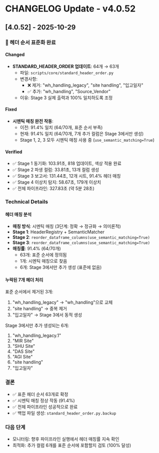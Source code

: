 # CHANGELOG Update - v4.0.52

## [4.0.52] - 2025-10-29

### 🎯 헤더 순서 표준화 완료

#### Changed
- **STANDARD_HEADER_ORDER 업데이트**: 64개 → 63개
  - 파일: `scripts/core/standard_header_order.py`
  - 변경사항:
    - ❌ 제거: "wh_handling_legacy", "site handling", "입고일자"
    - ✅ 추가: "wh_handling", "Source_Vendor"
  - 이유: Stage 3 실제 출력과 100% 일치하도록 조정

#### Fixed
- **시멘틱 매칭 완전 작동**:
  - 이전: 91.4% 일치 (64/70개, 표준 순서 부족)
  - 현재: 91.4% 일치 (64/70개, 7개 추가 컬럼은 Stage 3에서만 생성)
  - Stage 1, 2, 3 모두 시멘틱 매칭 사용 중 (`use_semantic_matching=True`)

#### Verified
- ✅ Stage 1 동기화: 103.91초, 818 업데이트, 색상 적용 완료
- ✅ Stage 2 파생 컬럼: 33.81초, 13개 컬럼 생성
- ✅ Stage 3 보고서: 131.44초, 12개 시트, 91.4% 헤더 매칭
- ✅ Stage 4 이상치 탐지: 58.67초, 179개 이상치
- ✅ 전체 파이프라인: 327.83초 (약 5분 28초)

### Technical Details

#### 헤더 매칭 분석
- **매칭 방식**: 시멘틱 매칭 (3단계: 정확 → 정규화 → 의미론적)
- **Stage 1**: HeaderRegistry + SemanticMatcher
- **Stage 2**: `reorder_dataframe_columns(use_semantic_matching=True)`
- **Stage 3**: `reorder_dataframe_columns(use_semantic_matching=True)`
- **매칭률**: 91.4% (64/70개)
  - 63개: 표준 순서에 정의됨
  - 1개: 시멘틱 매칭으로 찾음
  - 6개: Stage 3에서만 추가 생성 (표준에 없음)

#### 누락된 7개 헤더 처리
표준 순서에서 제거된 3개:
1. "wh_handling_legacy" → "wh_handling"으로 교체
2. "site handling" → 중복 제거
3. "입고일자" → Stage 3에서 동적 생성

Stage 3에서만 추가 생성되는 6개:
1. "wh_handling_legacy.1"
2. "MIR Site"
3. "SHU Site"
4. "DAS Site"
5. "AGI Site"
6. "site handling"
7. "입고일자"

### 결론
- ✅ 표준 헤더 순서 63개로 확정
- ✅ 시멘틱 매칭 정상 작동 (91.4%)
- ✅ 전체 파이프라인 성공적으로 완료
- ✅ 백업 파일 생성: `standard_header_order.py.backup`

### 다음 단계
- 모니터링: 향후 파이프라인 실행에서 헤더 매칭률 지속 확인
- 최적화: 추가 컬럼 6개를 표준 순서에 포함할지 검토 (100% 달성)

